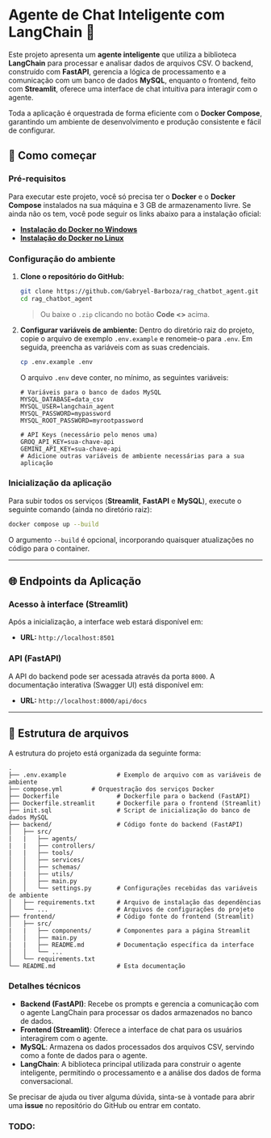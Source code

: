 
# Agente de Chat Inteligente com LangChain 🧠

Este projeto apresenta um **agente inteligente** que utiliza a biblioteca **LangChain** para processar e analisar dados de arquivos CSV. O backend, construído com **FastAPI**, gerencia a lógica de processamento e a comunicação com um banco de dados **MySQL**, enquanto o frontend, feito com **Streamlit**, oferece uma interface de chat intuitiva para interagir com o agente.

Toda a aplicação é orquestrada de forma eficiente com o **Docker Compose**, garantindo um ambiente de desenvolvimento e produção consistente e fácil de configurar.

## 🚀 Como começar

### **Pré-requisitos**

Para executar este projeto, você só precisa ter o **Docker** e o **Docker Compose** instalados na sua máquina e 3 GB de armazenamento livre. Se ainda não os tem, você pode seguir os links abaixo para a instalação oficial:

  * [**Instalação do Docker no Windows**](https://docs.docker.com/desktop/install/windows-install/)
  * [**Instalação do Docker no Linux**](https://docs.docker.com/engine/install/ubuntu/)

### **Configuração do ambiente**

1.  **Clone o repositório do GitHub:**
    ```bash
    git clone https://github.com/Gabryel-Barboza/rag_chatbot_agent.git
    cd rag_chatbot_agent
    ```
    > Ou baixe o `.zip` clicando no botão **Code <>** acima.

2.  **Configurar variáveis de ambiente:**
    Dentro do diretório raiz do projeto, copie o arquivo de exemplo `.env.example` e renomeie-o para `.env`. Em seguida, preencha as variáveis com as suas credenciais.
    ```bash
    cp .env.example .env
    ```
    
    O arquivo `.env` deve conter, no mínimo, as seguintes variáveis:
    ```env
    # Variáveis para o banco de dados MySQL
    MYSQL_DATABASE=data_csv
    MYSQL_USER=langchain_agent
    MYSQL_PASSWORD=mypassword
    MYSQL_ROOT_PASSWORD=myrootpassword

    # API Keys (necessário pelo menos uma)
    GROQ_API_KEY=sua-chave-api
    GEMINI_API_KEY=sua-chave-api
    # Adicione outras variáveis de ambiente necessárias para a sua aplicação
    ```

### **Inicialização da aplicação**

Para subir todos os serviços (**Streamlit**, **FastAPI** e **MySQL**), execute o seguinte comando (ainda no diretório raiz):

```bash
docker compose up --build
```

O argumento `--build` é opcional, incorporando quaisquer atualizações no código para o container.

-----

## 🌐 Endpoints da Aplicação

### **Acesso à interface (Streamlit)**

Após a inicialização, a interface web estará disponível em:

  * **URL:** `http://localhost:8501`

### **API (FastAPI)**

A API do backend pode ser acessada através da porta `8000`. A documentação interativa (Swagger UI) está disponível em:

  * **URL:** `http://localhost:8000/api/docs`

-----

## 📂 Estrutura de arquivos

A estrutura do projeto está organizada da seguinte forma:

```
.
├── .env.example              # Exemplo de arquivo com as variáveis de ambiente
├── compose.yml        # Orquestração dos serviços Docker
├── Dockerfile                # Dockerfile para o backend (FastAPI)
├── Dockerfile.streamlit      # Dockerfile para o frontend (Streamlit)
├── init.sql                  # Script de inicialização do banco de dados MySQL
├── backend/                  # Código fonte do backend (FastAPI)
│   ├── src/
|   |   ├── agents/
|   |   ├── controllers/
|   |   ├── tools/
│   │   ├── services/
│   │   ├── schemas/
|   |   ├── utils/
│   │   ├── main.py
│   │   └── settings.py       # Configurações recebidas das variáveis de ambiente
│   ├── requirements.txt      # Arquivo de instalação das dependências
│   └── ...                   # Arquivos de configurações do projeto
├── frontend/                 # Código fonte do frontend (Streamlit)
│   ├── src/
|   |   ├── components/       # Componentes para a página Streamlit 
│   │   ├── main.py
|   |   ├── README.md         # Documentação específica da interface
│   │   └── ...
│   └── requirements.txt
└── README.md                 # Esta documentação
```

### **Detalhes técnicos**

  * **Backend (FastAPI)**: Recebe os prompts e gerencia a comunicação com o agente LangChain para processar os dados armazenados no banco de dados.
  * **Frontend (Streamlit)**: Oferece a interface de chat para os usuários interagirem com o agente.
  * **MySQL**: Armazena os dados processados dos arquivos CSV, servindo como a fonte de dados para o agente.
  * **LangChain**: A biblioteca principal utilizada para construir o agente inteligente, permitindo o processamento e a análise dos dados de forma conversacional.

Se precisar de ajuda ou tiver alguma dúvida, sinta-se à vontade para abrir uma **issue** no repositório do GitHub ou entrar em contato.

### TODO:

